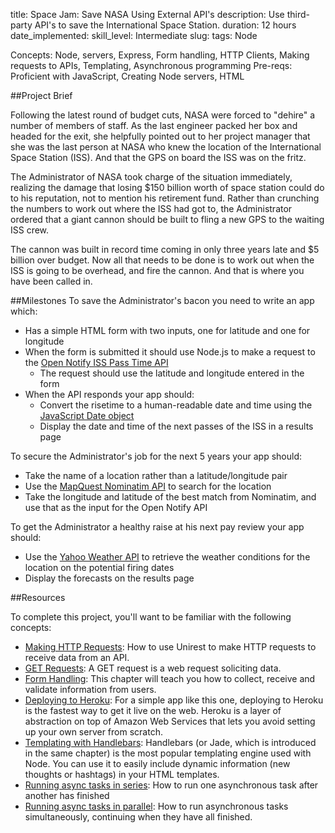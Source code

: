title: Space Jam: Save NASA Using External API's
description: Use third-party API's to save the International Space Station.
duration: 12 hours
date_implemented: 
skill_level: Intermediate
slug:
tags: Node

Concepts: Node, servers, Express, Form handling, HTTP Clients, Making requests to APIs, Templating, Asynchronous programming
Pre-reqs: Proficient with JavaScript, Creating Node servers, HTML

##Project Brief

Following the latest round of budget cuts, NASA were forced to "dehire" a number of members of staff.  As the last engineer packed her box and headed for the exit, she helpfully pointed out to her project manager that she was the last person at NASA who knew the location of the International Space Station (ISS).  And that the GPS on board the ISS was on the fritz.

The Administrator of NASA took charge of the situation immediately, realizing the damage that losing $150 billion worth of space station could do to his reputation, not to mention his retirement fund.  Rather than crunching the numbers to work out where the ISS had got to, the Administrator ordered that a giant cannon should be built to fling a new GPS to the waiting ISS crew.

The cannon was built in record time coming in only three years late and $5 billion over budget.  Now all that needs to be done is to work out when the ISS is going to be overhead, and fire the cannon.  And that is where you have been called in.

##Milestones
To save the Administrator's bacon you need to write an app which:

* Has a simple HTML form with two inputs, one for latitude and one for longitude
* When the form is submitted it should use Node.js to make a request to the [Open Notify ISS Pass Time API](http://open-notify.org/Open-Notify-API/ISS-Pass-Times/)
    - The request should use the latitude and longitude entered in the form
* When the API responds your app should:
    - Convert the risetime to a human-readable date and time using the [JavaScript Date object](https://developer.mozilla.org/en/docs/Web/JavaScript/Reference/Global_Objects/Date)
    - Display the date and time of the next passes of the ISS in a results page

To secure the Administrator's job for the next 5 years your app should:

* Take the name of a location rather than a latitude/longitude pair
* Use the [MapQuest Nominatim API](http://open.mapquestapi.com/nominatim/) to search for the location
* Take the longitude and latitude of the best match from Nominatim, and use that as the input for the Open Notify API

To get the Administrator a healthy raise at his next pay review your app should:

* Use the [Yahoo Weather API](https://developer.yahoo.com/weather/) to retrieve the weather conditions for the location on the potential firing dates
* Display the forecasts on the results page

##Resources

To complete this project, you'll want to be familiar with the following concepts:

- [Making HTTP Requests](https://courses.thinkful.com/node-001v4/assignment/2.1.3): How to use Unirest to make HTTP requests to receive data from an API.
- [GET Requests](https://courses.thinkful.com/node-001v4/assignment/2.2.2): A GET request is a web request soliciting data.
- [Form Handling](https://courses.thinkful.com/oreilly-node-express/chapter/1.12): This chapter will teach you how to collect, receive and validate information from users.
- [Deploying to Heroku](https://courses.thinkful.com/node-001v4/project/2.2.5): For a simple app like this one, deploying to Heroku is the fastest way to get it live on the web. Heroku is a layer of abstraction on top of Amazon Web Services that lets you avoid setting up your own server from scratch.
- [Templating with Handlebars](https://courses.thinkful.com/oreilly-node-express/chapter/1.11): Handlebars (or Jade, which is introduced in the same chapter) is the most popular templating engine used with Node. You can use it to easily include dynamic information (new thoughts or hashtags) in your HTML templates.
- [Running async tasks in series](https://courses.thinkful.com/node-001v4/project/4.2.4): How to run one asynchronous task after another has finished
- [Running async tasks in parallel](https://courses.thinkful.com/node-001v4/assignment/4.3.1): How to run asynchronous tasks simultaneously, continuing when they have all finished.
